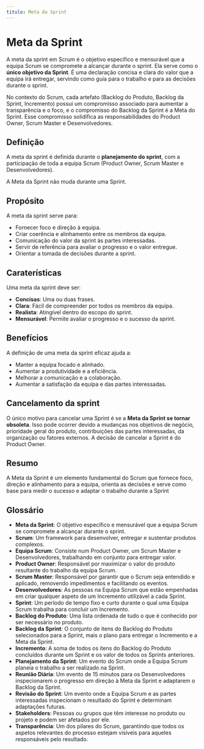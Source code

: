 ```yaml
---
titulo: Meta da Sprint
---
```


# Meta da Sprint

A meta da sprint em Scrum é o objetivo específico e mensurável que a equipa Scrum se compromete a alcançar durante o sprint. Ela serve como o **único objetivo da Sprint**. É uma declaração concisa e clara do valor que a equipa irá entregar, servindo como guia para o trabalho e para as decisões durante o sprint.

No contexto do Scrum, cada artefato (Backlog do Produto, Backlog da Sprint, Incremento) possui um compromisso associado para aumentar a transparência e o foco, e o compromisso do Backlog da Sprint é a Meta do Sprint. Esse compromisso solidifica as responsabilidades do Product Owner, Scrum Master e Desenvolvedores.

## Definição

A meta da sprint é definida durante o **planejamento do sprint**, com a participação de toda a equipa Scrum (Product Owner, Scrum Master e Desenvolvedores).

A Meta da Sprint não muda durante uma Sprint.

## Propósito

A meta da sprint serve para:

- Fornecer foco e direção à equipa.
- Criar coerência e alinhamento entre os membros da equipa.
- Comunicação do valor da sprint às partes interessadas.
- Servir de referência para avaliar o progresso e o valor entregue.
- Orientar a tomada de decisões durante a sprint.

## Caraterísticas

Uma meta da sprint deve ser:

- **Concisas**: Uma ou duas frases.
- **Clara**: Fácil de compreender por todos os membros da equipa.
- **Realista**: Atingível dentro do escopo do sprint.
- **Mensurável**: Permite avaliar o progresso e o sucesso da sprint.

## Benefícios

A definição de uma meta da sprint eficaz ajuda a:

- Manter a equipa focado e alinhado.
- Aumentar a produtividade e a eficiência.
- Melhorar a comunicação e a colaboração.
- Aumentar a satisfação da equipa e das partes interessadas.

## Cancelamento da sprint

O único motivo para cancelar uma Sprint é se a **Meta da Sprint se tornar obsoleta**. Isso pode ocorrer devido a mudanças nos objetivos de negócio, prioridade geral do produto, contribuições das partes interessadas, da organização ou fatores externos. A decisão de cancelar a Sprint é do Product Owner.

## Resumo

A Meta da Sprint é um elemento fundamental do Scrum que fornece foco, direção e alinhamento para a equipa, orienta as decisões e serve como base para medir o sucesso e adaptar o trabalho durante a Sprint

## Glossário

- **Meta da Sprint**: O objetivo específico e mensurável que a equipa Scrum se compromete a alcançar durante o sprint.
- **Scrum**: Um framework para desenvolver, entregar e sustentar produtos complexos.
- **Equipa Scrum**: Consiste num Product Owner, um Scrum Master e Desenvolvedores, trabalhando em conjunto para entregar valor.
- **Product Owner**: Responsável por maximizar o valor do produto resultante do trabalho da equipa Scrum.
- **Scrum Master**: Responsável por garantir que o Scrum seja entendido e aplicado, removendo impedimentos e facilitando os eventos.
- **Desenvolvedores**: As pessoas na Equipa Scrum que estão empenhadas em criar qualquer aspeto de um Incremento utilizável a cada Sprint.
- **Sprint**: Um período de tempo fixo e curto durante o qual uma Equipa Scrum trabalha para concluir um Incremento.
- **Backlog do Produto**: Uma lista ordenada de tudo o que é conhecido por ser necessário no produto.
- **Backlog da Sprint**: O conjunto de itens do Backlog do Produto selecionados para a Sprint, mais o plano para entregar o Incremento e a Meta da Sprint.
- **Incremento**: A soma de todos os itens do Backlog do Produto concluídos durante um Sprint e os valor de todos os Sprints anteriores.
- **Planejamento da Sprint**: Um evento do Scrum onde a Equipa Scrum planeia o trabalho a ser realizado na Sprint.
- **Reunião Diária**: Um evento de 15 minutos para os Desenvolvedores inspecionarem o progresso em direção à Meta da Sprint e adaptarem o Backlog da Sprint.
- **Revisão do Sprint**: Um evento onde a Equipa Scrum e as partes interessadas inspecionam o resultado do Sprint e determinam adaptações futuras.
- **Stakeholders**: Pessoas ou grupos que têm interesse no produto ou projeto e podem ser afetados por ele.
- **Transparência**: Um dos pilares do Scrum, garantindo que todos os aspetos relevantes do processo estejam visíveis para aqueles responsáveis pelo resultado.


